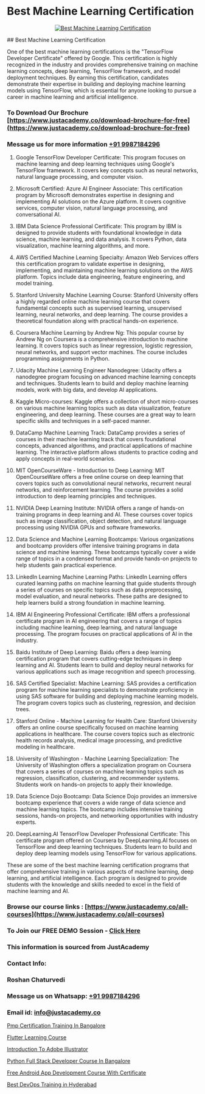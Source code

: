 # Best Machine Learning Certification

<p align="center">
  <a href="https://justacademy.co/course-detail/machine-learning">
    <img src="https://justacademy.co/storage2/course_image/1709713428_course_image.webp" alt="Best Machine Learning Certification">
  </a>
</p>
## Best Machine Learning Certification

One of the best machine learning certifications is the "TensorFlow Developer Certificate" offered by Google. This certification is highly recognized in the industry and provides comprehensive training on machine learning concepts, deep learning, TensorFlow framework, and model deployment techniques. By earning this certification, candidates demonstrate their expertise in building and deploying machine learning models using TensorFlow, which is essential for anyone looking to pursue a career in machine learning and artificial intelligence.
### To Download Our Brochure [https://www.justacademy.co/download-brochure-for-free](https://www.justacademy.co/download-brochure-for-free)
### Message us for more information [+91 9987184296](https://api.whatsapp.com/send?phone=919987184296)
1) Google TensorFlow Developer Certificate: This program focuses on machine learning and deep learning techniques using Google's TensorFlow framework. It covers key concepts such as neural networks, natural language processing, and computer vision.

2) Microsoft Certified: Azure AI Engineer Associate: This certification program by Microsoft demonstrates expertise in designing and implementing AI solutions on the Azure platform. It covers cognitive services, computer vision, natural language processing, and conversational AI.

3) IBM Data Science Professional Certificate: This program by IBM is designed to provide students with foundational knowledge in data science, machine learning, and data analysis. It covers Python, data visualization, machine learning algorithms, and more.

4) AWS Certified Machine Learning Specialty: Amazon Web Services offers this certification program to validate expertise in designing, implementing, and maintaining machine learning solutions on the AWS platform. Topics include data engineering, feature engineering, and model training.

5) Stanford University Machine Learning Course: Stanford University offers a highly regarded online machine learning course that covers fundamental concepts such as supervised learning, unsupervised learning, neural networks, and deep learning. The course provides a theoretical foundation along with practical hands-on experience.

6) Coursera Machine Learning by Andrew Ng: This popular course by Andrew Ng on Coursera is a comprehensive introduction to machine learning. It covers topics such as linear regression, logistic regression, neural networks, and support vector machines. The course includes programming assignments in Python.

7) Udacity Machine Learning Engineer Nanodegree: Udacity offers a nanodegree program focusing on advanced machine learning concepts and techniques. Students learn to build and deploy machine learning models, work with big data, and develop AI applications.

8) Kaggle Micro-courses: Kaggle offers a collection of short micro-courses on various machine learning topics such as data visualization, feature engineering, and deep learning. These courses are a great way to learn specific skills and techniques in a self-paced manner.

9) DataCamp Machine Learning Track: DataCamp provides a series of courses in their machine learning track that covers foundational concepts, advanced algorithms, and practical applications of machine learning. The interactive platform allows students to practice coding and apply concepts in real-world scenarios.

10) MIT OpenCourseWare - Introduction to Deep Learning: MIT OpenCourseWare offers a free online course on deep learning that covers topics such as convolutional neural networks, recurrent neural networks, and reinforcement learning. The course provides a solid introduction to deep learning principles and techniques.

11) NVIDIA Deep Learning Institute: NVIDIA offers a range of hands-on training programs in deep learning and AI. These courses cover topics such as image classification, object detection, and natural language processing using NVIDIA GPUs and software frameworks.

12) Data Science and Machine Learning Bootcamps: Various organizations and bootcamp providers offer intensive training programs in data science and machine learning. These bootcamps typically cover a wide range of topics in a condensed format and provide hands-on projects to help students gain practical experience.

13) LinkedIn Learning Machine Learning Paths: LinkedIn Learning offers curated learning paths on machine learning that guide students through a series of courses on specific topics such as data preprocessing, model evaluation, and neural networks. These paths are designed to help learners build a strong foundation in machine learning.

14) IBM AI Engineering Professional Certificate: IBM offers a professional certificate program in AI engineering that covers a range of topics including machine learning, deep learning, and natural language processing. The program focuses on practical applications of AI in the industry.

15) Baidu Institute of Deep Learning: Baidu offers a deep learning certification program that covers cutting-edge techniques in deep learning and AI. Students learn to build and deploy neural networks for various applications such as image recognition and speech processing.

16) SAS Certified Specialist: Machine Learning: SAS provides a certification program for machine learning specialists to demonstrate proficiency in using SAS software for building and deploying machine learning models. The program covers topics such as clustering, regression, and decision trees.

17) Stanford Online - Machine Learning for Health Care: Stanford University offers an online course specifically focused on machine learning applications in healthcare. The course covers topics such as electronic health records analysis, medical image processing, and predictive modeling in healthcare.

18) University of Washington - Machine Learning Specialization: The University of Washington offers a specialization program on Coursera that covers a series of courses on machine learning topics such as regression, classification, clustering, and recommender systems. Students work on hands-on projects to apply their knowledge.

19) Data Science Dojo Bootcamp: Data Science Dojo provides an immersive bootcamp experience that covers a wide range of data science and machine learning topics. The bootcamp includes intensive training sessions, hands-on projects, and networking opportunities with industry experts.

20) DeepLearning.AI TensorFlow Developer Professional Certificate: This certificate program offered on Coursera by DeepLearning.AI focuses on TensorFlow and deep learning techniques. Students learn to build and deploy deep learning models using TensorFlow for various applications.

These are some of the best machine learning certification programs that offer comprehensive training in various aspects of machine learning, deep learning, and artificial intelligence. Each program is designed to provide students with the knowledge and skills needed to excel in the field of machine learning and AI.

### Browse our course links : [https://www.justacademy.co/all-courses](https://www.justacademy.co/all-courses) 
### To Join our FREE DEMO Session - [Click Here](https://www.justacademy.co/register-for-course-demo)


### This information is sourced from JustAcademy
### Contact Info:
### Roshan Chaturvedi
### Message us on Whatsapp: [+91 9987184296](https://api.whatsapp.com/send?phone=919987184296)
### Email id: [info@justacademy.co](mailto:info@justacademy.co)
                
[Pmp Certification Training In Bangalore](https://www.linkedin.com/pulse/pmp-certification-training-bangalore-justacademy-chicago-fb3zf?trackingId=WyTXJY%2Fb2dngs%2B6ybOVclA%3D%3D&lipi=urn%3Ali%3Apage%3Ad_flagship3_company_admin%3BCp0x2GOYQ7yuHLQJq%2Fwubg%3D%3D)

[Flutter Learning Course](https://www.linkedin.com/pulse/flutter-learning-course-justacademy-hyderabad-6g9ac/)

[Introduction To Adobe Illustrator](https://medium.com/@roneet705/introduction-to-adobe-illustrator-6598b25d48dc)

[Python Full Stack Developer Course In Bangalore](https://medium.com/@surajvaishnav5015/python-full-stack-developer-course-in-bangalore-d704c848af4c)

[Free Android App Development Course With Certificate](https://justacademyin.github.io/justacademy/free-android-app-development-course-with-certificate)

[Best DevOps Training in Hyderabad](https://justacademyin.github.io/justacademy/best-devops-training-in-hyderabad)

